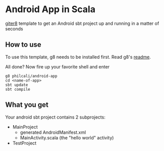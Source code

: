 # Android App in Scala

[giter8](http://github.com/n8han/giter8) template to get an Android
sbt project up and running in a matter of seconds

## How to use

To use this template, g8 needs to be installed first. Read g8's [readme](http://github.com/n8han/giter8#readme).

All done? Now fire up your favorite shell and enter

    g8 philcali/android-app
    cd <name-of-app>
    sbt update
    sbt compile

## What you get

Your android sbt project contains 2 subprojects:

* MainProject
    * generated AndroidManifest.xml
    * MainActivity.scala (the "hello world" activity)
* TestProject
